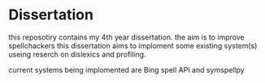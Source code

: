 # Dissertation
this reposotiry contains my 4th year dissertation. 
the aim is to improve spellchackers
this dissertation aims to imploment some existing system(s) useing reserch on dislexics and profiling.

current systems being implomented are Bing spell API and symspellpy
